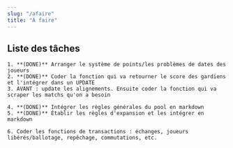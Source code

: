 ```yaml
---
slug: "/afaire"
title: "À faire"
---
```

## Liste des tâches

    1. **(DONE)** Arranger le système de points/les problèmes de dates des joueurs  
    2. **(DONE)** Coder la fonction qui va retourner le score des gardiens et l'intégrer dans un UPDATE
    3. AVANT : update les alignements. Ensuite coder la fonction qui va scraper les matchs qu'on a besoin

    4. **(DONE)** Intégrer les règles générales du pool en markdown
    5. **(DONE)** Établir les règles d'expansion et les intégrer en markdown

    6. Coder les fonctions de transactions : échanges, joueurs libérés/ballotage, repêchage, commutations, etc. 
